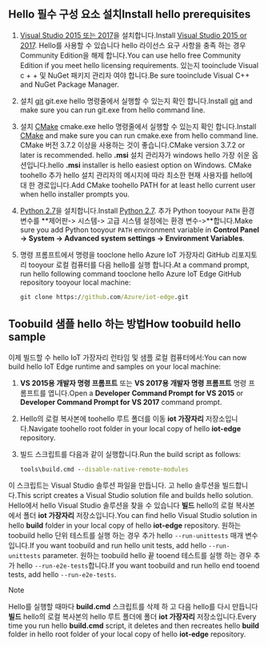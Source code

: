 ## <a name="install-hello-prerequisites"></a><span data-ttu-id="57eaf-101">Hello 필수 구성 요소 설치</span><span class="sxs-lookup"><span data-stu-id="57eaf-101">Install hello prerequisites</span></span>

1. <span data-ttu-id="57eaf-102">[Visual Studio 2015 또는 2017](https://www.visualstudio.com)을 설치합니다.</span><span class="sxs-lookup"><span data-stu-id="57eaf-102">Install [Visual Studio 2015 or 2017](https://www.visualstudio.com).</span></span> <span data-ttu-id="57eaf-103">Hello를 사용할 수 있습니다 hello 라이선스 요구 사항을 충족 하는 경우 Community Edition을 해제 합니다.</span><span class="sxs-lookup"><span data-stu-id="57eaf-103">You can use hello free Community Edition if you meet hello licensing requirements.</span></span> <span data-ttu-id="57eaf-104">있는지 tooinclude Visual c + + 및 NuGet 패키지 관리자 여야 합니다.</span><span class="sxs-lookup"><span data-stu-id="57eaf-104">Be sure tooinclude Visual C++ and NuGet Package Manager.</span></span>

1. <span data-ttu-id="57eaf-105">설치 [git](http://www.git-scm.com) git.exe hello 명령줄에서 실행할 수 있는지 확인 합니다.</span><span class="sxs-lookup"><span data-stu-id="57eaf-105">Install [git](http://www.git-scm.com) and make sure you can run git.exe from hello command line.</span></span>

1. <span data-ttu-id="57eaf-106">설치 [CMake](https://cmake.org/download/) cmake.exe hello 명령줄에서 실행할 수 있는지 확인 합니다.</span><span class="sxs-lookup"><span data-stu-id="57eaf-106">Install [CMake](https://cmake.org/download/) and make sure you can run cmake.exe from hello command line.</span></span> <span data-ttu-id="57eaf-107">CMake 버전 3.7.2 이상을 사용하는 것이 좋습니다.</span><span class="sxs-lookup"><span data-stu-id="57eaf-107">CMake version 3.7.2 or later is recommended.</span></span> <span data-ttu-id="57eaf-108">hello **.msi** 설치 관리자가 windows hello 가장 쉬운 옵션입니다.</span><span class="sxs-lookup"><span data-stu-id="57eaf-108">hello **.msi** installer is hello easiest option on Windows.</span></span> <span data-ttu-id="57eaf-109">CMake toohello 추가 hello 설치 관리자의 메시지에 따라 최소한 현재 사용자를 hello에 대 한 경로입니다.</span><span class="sxs-lookup"><span data-stu-id="57eaf-109">Add CMake toohello PATH for at least hello current user when hello installer prompts you.</span></span>

1. <span data-ttu-id="57eaf-110">[Python 2.7](https://www.python.org/downloads/release/python-27)을 설치합니다.</span><span class="sxs-lookup"><span data-stu-id="57eaf-110">Install [Python 2.7](https://www.python.org/downloads/release/python-27).</span></span> <span data-ttu-id="57eaf-111">추가 Python tooyour `PATH` 환경 변수를 **제어판-> 시스템-> 고급 시스템 설정에는 환경 변수->**합니다.</span><span class="sxs-lookup"><span data-stu-id="57eaf-111">Make sure you add Python tooyour `PATH` environment variable in **Control Panel -> System -> Advanced system settings -> Environment Variables**.</span></span>

1. <span data-ttu-id="57eaf-112">명령 프롬프트에서 명령을 tooclone hello Azure IoT 가장자리 GitHub 리포지토리 tooyour 로컬 컴퓨터를 다음 hello를 실행 합니다.</span><span class="sxs-lookup"><span data-stu-id="57eaf-112">At a command prompt, run hello following command tooclone hello Azure IoT Edge GitHub repository tooyour local machine:</span></span>

    ```cmd
    git clone https://github.com/Azure/iot-edge.git
    ```

## <a name="how-toobuild-hello-sample"></a><span data-ttu-id="57eaf-113">Toobuild 샘플 hello 하는 방법</span><span class="sxs-lookup"><span data-stu-id="57eaf-113">How toobuild hello sample</span></span>

<span data-ttu-id="57eaf-114">이제 빌드할 수 hello IoT 가장자리 런타임 및 샘플 로컬 컴퓨터에서:</span><span class="sxs-lookup"><span data-stu-id="57eaf-114">You can now build hello IoT Edge runtime and samples on your local machine:</span></span>

1. <span data-ttu-id="57eaf-115">**VS 2015용 개발자 명령 프롬프트** 또는 **VS 2017용 개발자 명령 프롬프트** 명령 프롬프트를 엽니다.</span><span class="sxs-lookup"><span data-stu-id="57eaf-115">Open a **Developer Command Prompt for VS 2015** or **Developer Command Prompt for VS 2017** command prompt.</span></span>

1. <span data-ttu-id="57eaf-116">Hello의 로컬 복사본에 toohello 루트 폴더를 이동 **iot 가장자리** 저장소입니다.</span><span class="sxs-lookup"><span data-stu-id="57eaf-116">Navigate toohello root folder in your local copy of hello **iot-edge** repository.</span></span>

1. <span data-ttu-id="57eaf-117">빌드 스크립트를 다음과 같이 실행합니다.</span><span class="sxs-lookup"><span data-stu-id="57eaf-117">Run the build script as follows:</span></span>

    ```cmd
    tools\build.cmd --disable-native-remote-modules
    ```

<span data-ttu-id="57eaf-118">이 스크립트는 Visual Studio 솔루션 파일을 만듭니다. 고 hello 솔루션을 빌드합니다.</span><span class="sxs-lookup"><span data-stu-id="57eaf-118">This script creates a Visual Studio solution file and builds hello solution.</span></span> <span data-ttu-id="57eaf-119">Hello에서 hello Visual Studio 솔루션을 찾을 수 있습니다 **빌드** hello의 로컬 복사본에서 폴더 **iot 가장자리** 저장소입니다.</span><span class="sxs-lookup"><span data-stu-id="57eaf-119">You can find hello Visual Studio solution in hello **build** folder in your local copy of hello **iot-edge** repository.</span></span> <span data-ttu-id="57eaf-120">원하는 toobuild hello 단위 테스트를 실행 하는 경우 추가 hello `--run-unittests` 매개 변수입니다.</span><span class="sxs-lookup"><span data-stu-id="57eaf-120">If you want toobuild and run hello unit tests, add hello `--run-unittests` parameter.</span></span> <span data-ttu-id="57eaf-121">원하는 toobuild hello 끝 tooend 테스트를 실행 하는 경우 추가 hello `--run-e2e-tests`합니다.</span><span class="sxs-lookup"><span data-stu-id="57eaf-121">If you want toobuild and run hello end tooend tests, add hello `--run-e2e-tests`.</span></span>

> [!NOTE]
> <span data-ttu-id="57eaf-122">Hello를 실행할 때마다 **build.cmd** 스크립트를 삭제 하 고 다음 hello를 다시 만듭니다 **빌드** hello의 로컬 복사본의 hello 루트 폴더에 폴더 **iot 가장자리** 저장소입니다.</span><span class="sxs-lookup"><span data-stu-id="57eaf-122">Every time you run hello **build.cmd** script, it deletes and then recreates hello **build** folder in hello root folder of your local copy of hello **iot-edge** repository.</span></span>
